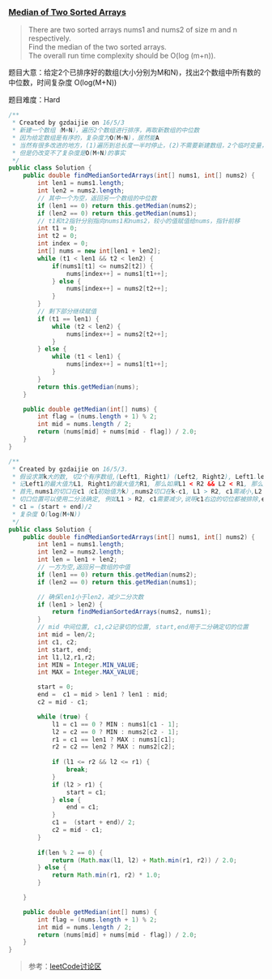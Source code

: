 ### [Median of Two Sorted Arrays](https://leetcode.com/problems/median-of-two-sorted-arrays/)

> There are two sorted arrays nums1 and nums2 of size m and n respectively. <br/>
> Find the median of the two sorted arrays. <br/>
> The overall run time complexity should be O(log (m+n)).

题目大意：给定2个已排序好的数组(大小分别为M和N)，找出2个数组中所有数的中位数，时间复杂度 O(log(M+N))

题目难度：Hard

```java
/**
 * Created by gzdaijie on 16/5/3
 * 新建一个数组（M+N），遍历2个数组进行排序，再取新数组的中位数
 * 因为给定数组是有序的，复杂度为O(M+N)，居然能A
 * 当然有很多改进的地方，(1)遍历到总长度一半时停止，(2)不需要新建数组，2个临时变量，存下mid和mid-1
 * 但是仍改变不了复杂度是O(M+N)的事实
 */
public class Solution {
    public double findMedianSortedArrays(int[] nums1, int[] nums2) {
        int len1 = nums1.length;
        int len2 = nums2.length;
        // 其中一个为空，返回另一个数组的中位数
        if (len1 == 0) return this.getMedian(nums2);
        if (len2 == 0) return this.getMedian(nums1);
        // t1和t2指针分别指向nums1和nums2，较小的值赋值给nums，指针前移
        int t1 = 0;
        int t2 = 0;
        int index = 0;
        int[] nums = new int[len1 + len2];
        while (t1 < len1 && t2 < len2) {
            if(nums1[t1] <= nums2[t2]) {
                nums[index++] = nums1[t1++];
            } else {
                nums[index++] = nums2[t2++];
            }
        }
        // 剩下部分继续赋值
        if (t1 == len1) {
            while (t2 < len2) {
                nums[index++] = nums2[t2++];
            }
        } else {
            while (t1 < len1) {
                nums[index++] = nums1[t1++];
            }
        }
        return this.getMedian(nums);
    }

    public double getMedian(int[] nums) {
        int flag = (nums.length + 1) % 2;
        int mid = nums.length / 2;
        return (nums[mid] + nums[mid - flag]) / 2.0;
    }
}
```

```java
/**
 * Created by gzdaijie on 16/5/3.
 * 假设求第k大的数, 切2个有序数组,(Left1, Right1) (Left2, Right2), Left1.length + Left2.length == k
 * 记Left1的最大值为L1, Right1的最大值为R1, 那么如果L1 < R2 && L2 < R1, 那么第k大的数字就是 max(L1, L2)
 * 首先,nums1的切口在c1（c1初始值为k）,nums2切口在k-c1, L1 > R2, c1需减小,L2 > R1, c1需增大
 * 切口位置可以使用二分法确定, 例如L1 > R2, c1需要减少,说明c1右边的切位都被排除,end = c1, 反之 start = c1
 * c1 = (start + end)/2
 * 复杂度 O(log(M+N))
 */
public class Solution {
    public double findMedianSortedArrays(int[] nums1, int[] nums2) {
        int len1 = nums1.length;
        int len2 = nums2.length;
        int len = len1 + len2;
        // 一方为空,返回另一数组的中值
        if (len1 == 0) return this.getMedian(nums2);
        if (len2 == 0) return this.getMedian(nums1);

        // 确保len1小于len2，减少二分次数
        if (len1 > len2) {
            return findMedianSortedArrays(nums2, nums1);
        }
        // mid 中间位置, c1,c2记录切的位置, start,end用于二分确定切的位置
        int mid = len/2;
        int c1, c2;
        int start, end;
        int l1,l2,r1,r2;
        int MIN = Integer.MIN_VALUE;
        int MAX = Integer.MAX_VALUE;

        start = 0;
        end =  c1 = mid > len1 ? len1 : mid;
        c2 = mid - c1;

        while (true) {
            l1 = c1 == 0 ? MIN : nums1[c1 - 1];
            l2 = c2 == 0 ? MIN : nums2[c2 - 1];
            r1 = c1 == len1 ? MAX : nums1[c1];
            r2 = c2 == len2 ? MAX : nums2[c2];
            
            if (l1 <= r2 && l2 <= r1) {
                break;
            }
            if (l2 > r1) {
                start = c1;
            } else {
                end = c1;
            }
            c1 =  (start + end)/ 2;
            c2 = mid - c1;
        }
        
        if(len % 2 == 0) {
            return (Math.max(l1, l2) + Math.min(r1, r2)) / 2.0;
        } else {
            return Math.min(r1, r2) * 1.0;
        }

    }

    public double getMedian(int[] nums) {
        int flag = (nums.length + 1) % 2;
        int mid = nums.length / 2;
        return (nums[mid] + nums[mid - flag]) / 2.0;
    }
}
```

> 参考：[leetCode讨论区](https://leetcode.com/discuss/99245/leetbook-%E4%B8%A4%E4%B8%AA%E6%9C%89%E5%BA%8F%E6%95%B0%E7%BB%84%E4%B8%AD%E5%80%BC%E9%97%AE%E9%A2%98%EF%BC%8C%E5%88%86%E6%AD%A5%E8%AF%A6%E8%A7%A3%EF%BC%88%E9%99%84%E8%A7%A3%E9%87%8A%EF%BC%8C%E5%9B%BE%E7%A4%BA%EF%BC%8C%E4%BB%A3%E7%A0%81%EF%BC%89)
